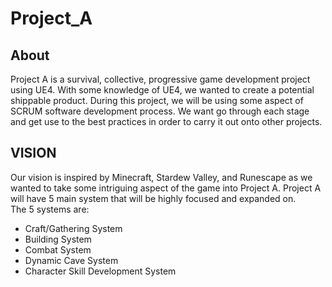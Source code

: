# Project_A
 
## About
Project A is a survival, collective, progressive game development project using UE4. With some knowledge of UE4, we wanted to create a potential shippable product. During this project, we will be using some aspect of SCRUM software development process. We want go through each stage and get use to the best practices in order to carry it out onto other projects.

## VISION
Our vision is inspired by Minecraft, Stardew Valley, and Runescape as we wanted to take some intriguing aspect of the game into Project A. Project A will have 5 main system that will be highly focused and expanded on. <br/>
The 5 systems are:
* Craft/Gathering System
* Building System
* Combat System
* Dynamic Cave System
* Character Skill Development System <br/>